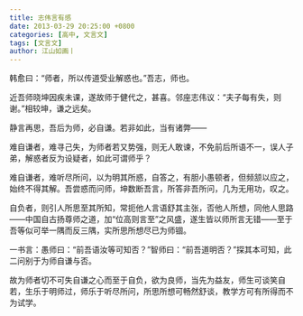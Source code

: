```yaml
---
title: 志伟言有感
date: 2013-03-29 20:25:00 +0800
categories: [高中, 文言文]
tags: [文言文]
author: 江山如画丨
---
```


韩愈曰：“师者，所以传道受业解惑也。”吾志，师也。

近吾师晓坤因疾未课，遂故师于健代之，甚喜。邻座志伟议：“夫子每有失，则谢。”相较坤，谦之远矣。

静言再思，吾后为师，必自谦。若非如此，当有诸弊——

难自谦者，难寻己失，为师者若又势强，则无人敢谏，不免前后所语不一，误人子弟，解惑者反为设疑者，如此可谓师乎？

难自谦者，难听尽所问，以为明其所惑，自答之，有胆小愚顿者，但频颔以应之，始终不得其解。吾尝惑而问师，坤数断吾言，所答非吾所问，几为无用功，叹之。

自负者，则引人所思至其所知，常扼他人言语舒其主张，否他人所想，同他人思路——中国自古扬尊师之道，加“位高则言至”之风盛，遂生皆以师所言无错——至于吾等似可举一隅而反三隅，实所思所想尽已为师锢。

一书言：愚师曰：“前吾语汝等可知否？”智师曰：“前吾道明否？”探其本可知，此二问别于为师自谦与否。

故为师者切不可失自谦之心而至于自负，欲为良师，当先为益友，师生可谈笑自若，生乐于明师过，师乐于听尽所问，所思所想可畅然舒谈，教学方可有所得而不为试学。